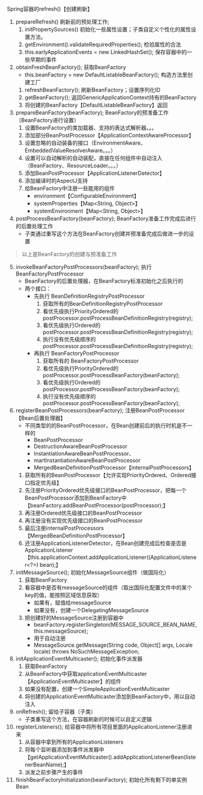 Spring容器的refresh()【创建刷新】
1. prepareRefresh() 刷新前的预处理工作;
    1. initPropertySources() 初始化一些属性设置；子类自定义个性化的属性设置方法。
    2. getEnvironment().validateRequiredProperties(); 检验属性的合法
    3. this.earlyApplicationEvents = new LinkedHashSet<ApplicationEvent>(); 保存容器中的一些早期的事件
2. obtainFreshBeanFactory(); 获取BeanFactory
    - this.beanFactory = new DefaultListableBeanFactory(); 构造方法里创建工厂
    1. refreshBeanFactory(); 刷新BeanFactory；设置序列化ID
    2. getBeanFactory(); 返回GenericApplicationContext持有的BeanFactory
    3. 将创建的BeanFactory【DefaultListableBeanFactory】返回
3. prepareBeanFactory(beanFactory); BeanFactory的预准备工作（BeanFactory进行设置）
    1. 设置BeanFactory的类加载器、支持的表达式解析器。。。
    2. 添加部分BeanPostProcessor【ApplicationContextAwareProcessor】
    3. 设置忽略的自动装备的接口（EnvironmentAware、EmbeddedValueResolverAware。。。）
    4. 设置可以自动解析的自动装配，直接在任何组件中自动注入（BeanFactory、ResourceLoader。。。）
    5. 添加BeanPostProcessor【ApplicationListenerDetector】
    6. 添加编译时的AspectJ支持
    7. 给BeanFactory中注册一些能用的组件
        - environment【ConfigurableEnvironment】
        - systemProperties【Map<String, Object>】
        - systemEnvironment【Map<String, Object>】
4. postProcessBeanFactory(beanFactory); BeanFactory准备工作完成后进行的后置处理工作
    - 子类通过重写这个方法在BeanFactory创建并预准备完成后做进一步的设置

> 以上是BeanFactory的创建与预准备工作

5. invokeBeanFactoryPostProcessors(beanFactory); 执行BeanFactoryPostProcessor
    - BeanFactory的后置处理器，在BeanFactory标准初始化之后执行的
    - 两个接口：
        - 先执行 BeanDefinitionRegistryPostProcessor
            1. 获取所有的BeanDefinitionRegistryPostProcessor
            2. 看优先级执行PriorityOrdered的 postProcessor.postProcessBeanDefinitionRegistry(registry);
            3. 看优先级执行Ordered的 postProcessor.postProcessBeanDefinitionRegistry(registry);
            4. 执行没有优先级顺序的 postProcessor.postProcessBeanDefinitionRegistry(registry);
        - 再执行 BeanFactoryPostProcessor
            1. 获取所有的 BeanFactoryPostProcessor
            2. 看优先级执行PriorityOrdered的 postProcessor.postProcessBeanFactory(beanFactory);
            3. 看优先级执行Ordered的 postProcessor.postProcessBeanFactory(beanFactory);
            4. 执行没有优先级顺序的 postProcessor.postProcessBeanFactory(beanFactory);
6. registerBeanPostProcessors(beanFactory); 注册BeanPostProcessor【Bean后置处理器】
    - 不同类型的的BeanPostProcessor，在Bean创建前后的执行时机是不一样的
        - BeanPostProcessor
        - DestructionAwareBeanPostProcessor
        - InstantiationAwareBeanPostProcessor、
        - martInstantiationAwareBeanPostProcessor
        - MergedBeanDefinitionPostProcessor【internalPostProcessors】
    1. 获取所有的BeanPostProcessor【允许实现PriorityOrdered、Ordered接口指定优先级】
    2. 先注册PriorityOrdered优先级接口的BeanPostProcessor，把每一个BeanPostProcessor添加到BeanFactory中【beanFactory.addBeanPostProcessor(postProcessor);】
    3. 再注册Ordered优先级接口的BeanPostProcessor
    4. 再注册没有实现优先级接口的BeanPostProcessor
    5. 最后注册internalPostProcessors【MergedBeanDefinitionPostProcessor】
    6. 还注册ApplicationListenerDetector，在Bean创建完成后检查是否是ApplicationListener【this.applicationContext.addApplicationListener((ApplicationListener<?>) bean);】
7. initMessageSource(); 初始化MessageSource组件（做国际化）
    1. 获取BeanFactory
    2. 看容器中是否有messageSource的组件（取出国际化配置文件中的某个key的值，能按照区域信息获取）
        - 如果有，赋值给messageSource
        - 如果没有，创建一个DelegatingMessageSource
    3. 把创建好的MessageSource注册到容器中
        - beanFactory.registerSingleton(MESSAGE_SOURCE_BEAN_NAME, this.messageSource);
        - 用于自动注册
        - MessageSource.getMessage(String code, Object[] args, Locale locale) throws NoSuchMessageException;
8. initApplicationEventMulticaster(); 初始化事件派发器
    1. 获取BeanFactory
    2. 从BeanFactory中获取applicationEventMulticaster【ApplicationEventMulticaster】的组件
    3. 如果没有配置，创建一个SimpleApplicationEventMulticaster
    4. 将创建的ApplicationEventMulticaster添加到BeanFactory中，用以自动注入
9. onRefresh(); 留给子容器（子类）
    - 子类重写这个方法，在容器刷新的时候可以自定义逻辑
10. registerListeners(); 给容器中将所有项目里面的ApplicationListener注册进来
    1. 从容器中拿到所有的ApplicationListeners
    2. 将每个监听器添加到事件派发器中【getApplicationEventMulticaster().addApplicationListenerBean(listenerBeanName);】
    3. 派发之前步骤产生的事件
11. finishBeanFactoryInitialization(beanFactory); 初始化所有剩下的单实例Bean
    
    
    
